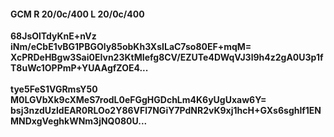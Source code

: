 #### GCM R 20/0c/400 L 20/0c/400
**68JsOlTdyKnE+nVz**<br/>**iNm/eCbE1vBG1PBGOly85obKh3XsILaC7so80EF+mqM=**<br/>**XcPRDeHBgw3Sai0EIvn23KtMIefg8CV/EZUTe4DWqVJ3l9h4z2gA0U3p1fT8uWc1OPPmP+YUAAgfZOE4...**<br/><br/>
**tye5FeS1VGRmsY50**<br/>**M0LGVbXk9cXMeS7rodL0eFGgHGDchLm4K6yUgUxaw6Y=**<br/>**bsj3nzdUzldEAR0RLOo2Y86VFl7NGiY7PdNR2vK9xj1hcH+GXs6sghlf1ENMNDxgVeghkWNm3jNQ080U...**